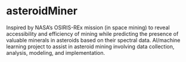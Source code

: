 # asteroidMiner
Inspired by NASA’s OSIRIS-REx mission (in space mining) to reveal accessibility and efficiency of mining while predicting the presence of valuable minerals in asteroids based on their spectral data. AI/machine learning project to assist in asteroid mining involving data collection, analysis, modeling, and implementation.
